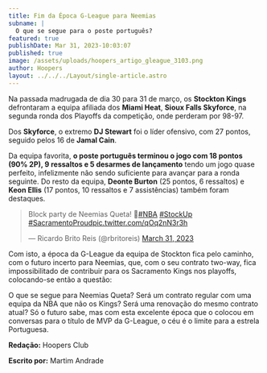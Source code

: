 ```yaml
---
title: Fim da Época G-League para Neemias
subname: |
  O que se segue para o poste português?
featured: true
publishDate: Mar 31, 2023-10:03:07
published: true
image: /assets/uploads/hoopers_artigo_gleague_3103.png
author: Hoopers
layout: ../../../Layout/single-article.astro
---
```

Na passada madrugada de dia 30 para 31 de março, os **Stockton Kings** defrontaram a equipa afiliada dos **Miami Heat**, **Sioux Falls Skyforce**, na segunda ronda dos Playoffs da competição, onde perderam por 98-97.

Dos **Skyforce**, o extremo **DJ Stewart** foi o líder ofensivo, com 27 pontos, seguido pelos 16 de **Jamal Cain**.

Da equipa favorita, **o poste português terminou o jogo com 18 pontos (90% 2P), 9 ressaltos e 5 desarmes de lançamento** tendo um jogo quase perfeito, infelizmente não sendo suficiente para avançar para a ronda seguinte. Do resto da equipa, **Deonte Burton** (25 pontos, 6 ressaltos) e **Keon Ellis** (17 pontos, 10 ressaltos e 7 assistências) também foram destaques.

<blockquote class="twitter-tweet"><p lang="en" dir="ltr">Block party de Neemias Queta! 🚫<a href="https://twitter.com/hashtag/NBA?src=hash&amp;ref_src=twsrc%5Etfw">#NBA</a> <a href="https://twitter.com/hashtag/StockUp?src=hash&amp;ref_src=twsrc%5Etfw">#StockUp</a> <a href="https://twitter.com/hashtag/SacramentoProud?src=hash&amp;ref_src=twsrc%5Etfw">#SacramentoProud</a><a href="https://t.co/qOq2nN3r3h">pic.twitter.com/qOq2nN3r3h</a></p>&mdash; Ricardo Brito Reis (@rbritoreis) <a href="https://twitter.com/rbritoreis/status/1641634899592454146?ref_src=twsrc%5Etfw">March 31, 2023</a></blockquote> <script async src="https://platform.twitter.com/widgets.js" charset="utf-8"></script>

Com isto, a época da G-League da equipa de Stockton fica pelo caminho, com o futuro incerto para Neemias, que, com o seu contrato two-way, fica impossibilitado de contribuir para os Sacramento Kings nos playoffs, colocando-se então a questão:

O que se segue para Neemias Queta? Será um contrato regular com uma equipa da NBA que não os Kings? Será uma renovação do mesmo contrato atual? Só o futuro sabe, mas com esta excelente época que o colocou em conversas para o título de MVP da G-League, o céu é o limite para a estrela Portuguesa.

**Redação:** Hoopers Club

**Escrito por:** Martim Andrade